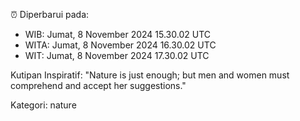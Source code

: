⏰ Diperbarui pada:
- WIB: Jumat, 8 November 2024 15.30.02 UTC
- WITA: Jumat, 8 November 2024 16.30.02 UTC
- WIT: Jumat, 8 November 2024 17.30.02 UTC

Kutipan Inspiratif:
"Nature is just enough; but men and women must comprehend and accept her suggestions."


Kategori: nature

